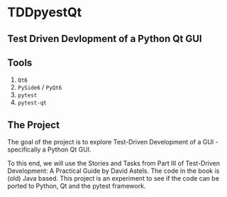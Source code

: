 <div>
<h1>TDDpyestQt</h1>
<h2>Test Driven Devlopment of a Python Qt GUI</h2>
</div>

## Tools

1. ```Qt6```
1. ```PySide6``` / ```PyQt6```
1. ```pytest```
1. ```pytest-qt```

## The Project
The goal of the project is to explore Test-Driven Development of a GUI - specifically a Python Qt GUI.

To this end, we will use the Stories and Tasks from Part III of Test-Driven Development: A Practical Guide by
David Astels. The code in the book is (old) Java based. This project is an experiment to see if the code can be ported to
Python, Qt and the pytest framework.